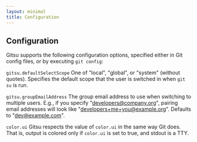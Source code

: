 ```yaml
---
layout: minimal
title: Configuration
---
```

## Configuration

Gitsu supports the following configuration options, specified either in Git config
files, or by executing `git config`:

`gitsu.defaultSelectScope`
One of "local", "global", or "system" (without quotes).
Specifies the default scope that the user is switched in when `git su` is run.

`gitsu.groupEmailAddress`
The group email address to use when switching to multiple users.
E.g., if you specify "developers@company.org", pairing email addresses will look like "developers+me+you@example.org".
Defaults to "dev@example.com".

`color.ui`
Gitsu respects the value of `color.ui` in the same way Git does.
That is, output is colored only if `color.ui` is set to true, and stdout is a TTY.
